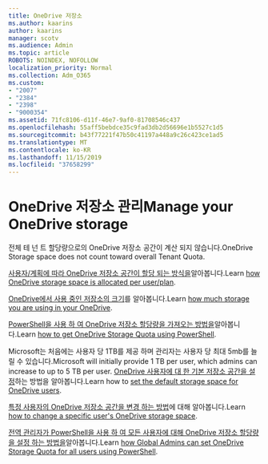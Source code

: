 ```yaml
---
title: OneDrive 저장소
ms.author: kaarins
author: kaarins
manager: scotv
ms.audience: Admin
ms.topic: article
ROBOTS: NOINDEX, NOFOLLOW
localization_priority: Normal
ms.collection: Adm_O365
ms.custom:
- "2007"
- "2384"
- "2398"
- "9000354"
ms.assetid: 71fc8106-d11f-46e7-9af0-81708546c437
ms.openlocfilehash: 55aff5bebdce35c9fad3db2d56696e1b5527c1d5
ms.sourcegitcommit: b43f77221f47b50c41197a448a9c26c423ce1ad5
ms.translationtype: MT
ms.contentlocale: ko-KR
ms.lasthandoff: 11/15/2019
ms.locfileid: "37658299"
---
```

# <a name="manage-your-onedrive-storage"></a><span data-ttu-id="d1b92-102">OneDrive 저장소 관리</span><span class="sxs-lookup"><span data-stu-id="d1b92-102">Manage your OneDrive storage</span></span>

<span data-ttu-id="d1b92-103">전체 테 넌 트 할당량으로의 OneDrive 저장소 공간이 계산 되지 않습니다.</span><span class="sxs-lookup"><span data-stu-id="d1b92-103">OneDrive Storage space does not count toward overall Tenant Quota.</span></span> 

<span data-ttu-id="d1b92-104">[사용자/계획에 따라 OneDrive 저장소 공간이 할당 되는 방식을](https://docs.microsoft.com/office365/servicedescriptions/onedrive-for-business-service-description?redirectedfrom=MSDN#storage-space-per-user)알아봅니다.</span><span class="sxs-lookup"><span data-stu-id="d1b92-104">Learn [how OneDrive storage space is allocated per user/plan](https://docs.microsoft.com/office365/servicedescriptions/onedrive-for-business-service-description?redirectedfrom=MSDN#storage-space-per-user).</span></span>

<span data-ttu-id="d1b92-105">[OneDrive에서 사용 중인 저장소의 크기](https://support.office.com/article/manage-your-onedrive-for-business-storage-31519161-059c-4764-b6f8-f5cd29f7fe68)를 알아봅니다.</span><span class="sxs-lookup"><span data-stu-id="d1b92-105">Learn [how much storage you are using in your OneDrive](https://support.office.com/article/manage-your-onedrive-for-business-storage-31519161-059c-4764-b6f8-f5cd29f7fe68).</span></span>

<span data-ttu-id="d1b92-106">[PowerShell을 사용 하 여 OneDrive 저장소 할당량을 가져오는 방법을](https://gallery.technet.microsoft.com/scriptcenter/OneDrive-for-Business-0cb45614)알아봅니다.</span><span class="sxs-lookup"><span data-stu-id="d1b92-106">Learn [how to get OneDrive Storage Quota using PowerShell](https://gallery.technet.microsoft.com/scriptcenter/OneDrive-for-Business-0cb45614).</span></span>

<span data-ttu-id="d1b92-107">Microsoft는 처음에는 사용자 당 1TB를 제공 하며 관리자는 사용자 당 최대 5mb를 늘릴 수 있습니다.</span><span class="sxs-lookup"><span data-stu-id="d1b92-107">Microsoft will initially provide 1 TB per user, which admins can increase to up to 5 TB per user.</span></span> <span data-ttu-id="d1b92-108">[OneDrive 사용자에 대 한 기본 저장소 공간을 설정](https://docs.microsoft.com/onedrive/set-default-storage-space)하는 방법을 알아봅니다.</span><span class="sxs-lookup"><span data-stu-id="d1b92-108">Learn how to [set the default storage space for OneDrive users](https://docs.microsoft.com/onedrive/set-default-storage-space).</span></span>

<span data-ttu-id="d1b92-109">[특정 사용자의 OneDrive 저장소 공간을 변경 하는 방법](https://docs.microsoft.com/onedrive/change-user-storage)에 대해 알아봅니다.</span><span class="sxs-lookup"><span data-stu-id="d1b92-109">Learn [how to change a specific user's OneDrive storage space](https://docs.microsoft.com/onedrive/change-user-storage).</span></span>

<span data-ttu-id="d1b92-110">[전역 관리자가 PowerShell을 사용 하 여 모든 사용자에 대해 OneDrive 저장소 할당량을 설정 하는 방법을](https://gallery.technet.microsoft.com/office/How-to-set-OneDrive-for-8b61365b)알아봅니다.</span><span class="sxs-lookup"><span data-stu-id="d1b92-110">Learn [how Global Admins can set OneDrive Storage Quota for all users using PowerShell](https://gallery.technet.microsoft.com/office/How-to-set-OneDrive-for-8b61365b).</span></span>
  